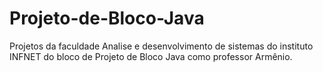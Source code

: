 # Projeto-de-Bloco-Java
Projetos da faculdade Analise e desenvolvimento de sistemas do instituto INFNET do bloco de Projeto de Bloco Java como professor Armênio.
